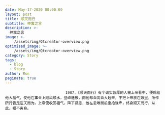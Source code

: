 ```yaml
---
date: May-17-2020 00:00:00
layout: post
title: 顺天而行
subtitle: 神寓之言
description: >-
  神寓之言
image: >-
    /assets/img/Qtcreator-overview.png
optimized_image: >-
    /assets/img/Qtcreator-overview.png
category: Story
tags:
  - blog
  - Story
author: Ron
paginate: true
---
```


							　　1987，《顺天而行》有个诚实敦厚的人被上帝看中，便赐给他大福气，使他在事业上顺风顺水，登峰造极，而他却自高自大起来，不把上帝放在眼里，所作所行皆是逆天而为。上帝便收回福气，降下祸患，他在患难面前重拾谦卑，终身顺天而行，从此，福不离身。
							
							
						